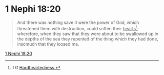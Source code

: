 # 1 Nephi 18:20

> And there was nothing save it were the power of God, which threatened them with destruction, could soften their <u>hearts</u>[^a]; wherefore, when they saw that they were about to be swallowed up in the depths of the sea they repented of the thing which they had done, insomuch that they loosed me.

[1 Nephi 18:20](https://www.churchofjesuschrist.org/study/scriptures/bofm/1-ne/18?lang=eng&id=p20#p20)


[^a]: TG [Hardheartedness.](https://www.churchofjesuschrist.org/study/scriptures/tg/hardheartedness?lang=eng)
